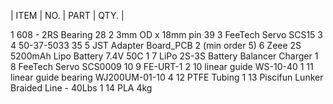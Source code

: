 | ITEM | NO.	| PART	| QTY. |

1	608 - 2RS Bearing	28
2	3mm OD x 18mm pin	39
3	FeeTech Servo SCS15	3
4	50-37-5033	35
5	JST Adapter Board_PCB	2 (min order 5)
6	Zeee 2S 5200mAh Lipo Battery 7.4V 50C	1
7	LiPo 2S-3S Battery Balancer Charger	1
8	FeeTech Servo SCS0009	10
9	FE-URT-1	2
10	linear guide WS-10-40	1
11	linear guide bearing WJ200UM-01-10	4
12	PTFE Tubing	1
13	Piscifun Lunker Braided Line - 40Lbs	1
14	PLA	4kg
